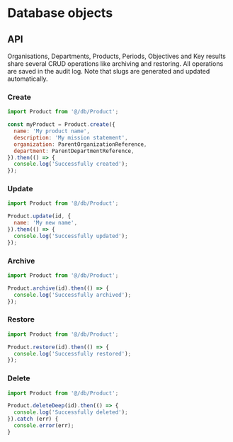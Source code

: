 # Database objects

## API

Organisations, Departments, Products, Periods, Objectives and Key results share several CRUD operations like archiving and restoring. All operations are saved in the audit log. Note that slugs are generated and updated automatically.

### Create

```js
import Product from '@/db/Product';

const myProduct = Product.create({
  name: 'My product name',
  description: 'My mission statement',
  organization: ParentOrganizationReference,
  department: ParentDepartmentReference,
}).then(() => {
  console.log('Successfully created');
});
```

### Update

```js
import Product from '@/db/Product';

Product.update(id, {
  name: 'My new name',
}).then(() => {
  console.log('Successfully updated');
});
```

### Archive

```js
import Product from '@/db/Product';

Product.archive(id).then(() => {
  console.log('Successfully archived');
});
```

### Restore

```js
import Product from '@/db/Product';

Product.restore(id).then(() => {
  console.log('Successfully restored');
});
```

### Delete

```js
import Product from '@/db/Product';

Product.deleteDeep(id).then(() => {
  console.log('Successfully deleted');
}).catch (err) {
  console.error(err);
}
```
